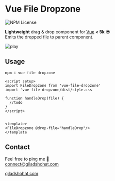 # Vue File Dropzone

![NPM License](https://img.shields.io/npm/l/vue-file-dropzone)

**Lightweight** drag & drop component for [Vue](https://vuejs.org/) **< 5k** 😎 <br>
Emits the dropped [file](https://developer.mozilla.org/en-US/docs/Web/API/File) to parent component.

![play](https://github.com/gshohat/vue-file-dropzone/assets/91323932/0cf9e5b8-8ce6-4b91-994d-b1097bd9a31b)

## Usage

`npm i vue-file-dropzone`

```
<script setup>
import FileDropzone from 'vue-file-dropzone'
import 'vue-file-dropzone/dist/style.css

function handleDrop(file) {
  //todo
}
</script>


<template>
<FileDropzone @drop-file="handleDrop"/>
</template
```


## Contact
Feel free to ping me 💫
<br>
connect@giladshohat.com

[giladshohat.com](https://giladshohat.com)
